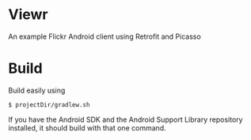 Viewr
=====

An example Flickr Android client using Retrofit and Picasso


Build
=====

Build easily using

```shell
$ projectDir/gradlew.sh
```

If you have the Android SDK and the Android Support Library repository installed, it should build with that one command.
